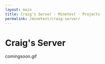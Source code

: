 ```yaml
---
layout: main
title: Craig's Server · Minetest · Projects
permalink: /minetest/craig-server/
---
```


<h1 class="page-title">Craig's Server</h1>

comingsoon.gif
